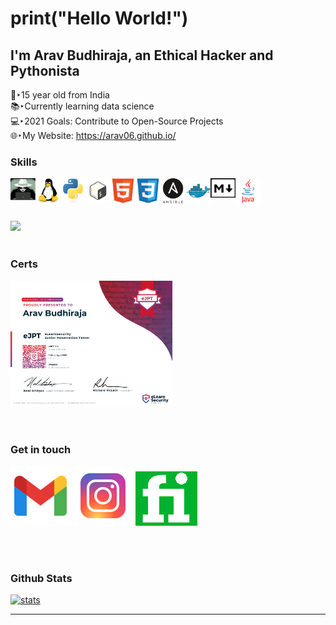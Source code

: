 # print("Hello World!")
## I'm Arav Budhiraja, an Ethical Hacker and Pythonista

👦‣15 year old from India  
📚‣Currently learning data science <br />
💻‣2021 Goals: Contribute to Open-Source Projects  
🌐‣My Website: https://arav06.github.io/
<br />

### Skills

[<img align="left" alt="whitehat" width="40px" src="icons/whitehat.jpg" />][a]
[<img align="left" alt="linux" width="40px" src="icons/linux.svg" />][a]
[<img align="left" alt="python" width="40px" src="icons/python.svg" />][a]
[<img align="left" alt="bash" width="40px" src="icons/bash.png" />][a]
[<img align="left" alt="html" width="40px" src="icons/html.svg" />][a]
[<img align="left" alt="css" width="40px" src="icons/css.svg" />][a]
[<img align="left" alt="ansible" width="40px" src="icons/ans.png" />][a]
[<img align="left" alt="docker" width="40px" src="icons/docker.svg" />][a]
[<img align="left" alt="md" width="40px" src="icons/mark.png" />][a]
[<img align="left" alt="java" width="40px" src="icons/java.svg" />][a]

<br />
<br />
<br />
<br />
<a href="#"><img height="150em" src="https://github-readme-stats.vercel.app/api/top-langs/?username=arav06&show_icons=true&hide_border=true&layout=compact&theme=github_dark&langs_count=10"/></a>

<br />
<br />

### Certs

<a href="#"><img height="200em" src="icons/ejpt.jpg"/></a>
<br />
<br />
<br />

### Get in touch

<a href="mailto:contact.arav06@gmail.com" target="_blank"><img src="icons/mail.png" ></a>
<a href="https://instagram.com/arav.06" target="_blank"><img src="icons/ig.png" ></a>
<a href="https://www.fiverr.com/arxvv_" target="_blank"><img src="icons/five.png" ></a>

<br />
<br />

### Github Stats
<a href="#"><img alt="stats" src="https://github-readme-stats.vercel.app/api?username=arav06&show_icons=true&theme=github_dark&hide_border=true" /></a>

***

[a]:#
 
 
 
